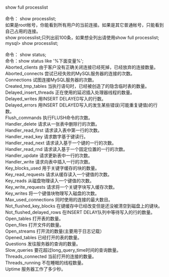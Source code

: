 show full processlist&nbsp;<br />
<br />
命令： show processlist;<br />
如果是root帐号，你能看到所有用户的当前连接。如果是其它普通帐号，只能看到自己占用的连接。<br />
show processlist;只列出前100条，如果想全列出请使用show full processlist;<br />
mysql&gt; show processlist;<br />
&nbsp;<br />
命令： show status;<br />
命令：show status like '%下面变量%';<br />
Aborted_clients 由于客户没有正确关闭连接已经死掉，已经放弃的连接数量。<br />
Aborted_connects 尝试已经失败的MySQL服务器的连接的次数。<br />
Connections 试图连接MySQL服务器的次数。<br />
Created_tmp_tables 当执行语句时，已经被创造了的隐含临时表的数量。<br />
Delayed_insert_threads 正在使用的延迟插入处理器线程的数量。<br />
Delayed_writes 用INSERT DELAYED写入的行数。<br />
Delayed_errors 用INSERT DELAYED写入的发生某些错误(可能重复键值)的行数。<br />
Flush_commands 执行FLUSH命令的次数。<br />
Handler_delete 请求从一张表中删除行的次数。<br />
Handler_read_first 请求读入表中第一行的次数。<br />
Handler_read_key 请求数字基于键读行。<br />
Handler_read_next 请求读入基于一个键的一行的次数。<br />
Handler_read_rnd 请求读入基于一个固定位置的一行的次数。<br />
Handler_update 请求更新表中一行的次数。<br />
Handler_write 请求向表中插入一行的次数。<br />
Key_blocks_used 用于关键字缓存的块的数量。<br />
Key_read_requests 请求从缓存读入一个键值的次数。<br />
Key_reads 从磁盘物理读入一个键值的次数。<br />
Key_write_requests 请求将一个关键字块写入缓存次数。<br />
Key_writes 将一个键值块物理写入磁盘的次数。<br />
Max_used_connections 同时使用的连接的最大数目。<br />
Not_flushed_key_blocks 在键缓存中已经改变但是还没被清空到磁盘上的键块。<br />
Not_flushed_delayed_rows 在INSERT DELAY队列中等待写入的行的数量。<br />
Open_tables 打开表的数量。<br />
Open_files 打开文件的数量。<br />
Open_streams 打开流的数量(主要用于日志记载）<br />
Opened_tables 已经打开的表的数量。<br />
Questions 发往服务器的查询的数量。<br />
Slow_queries 要花超过long_query_time时间的查询数量。<br />
Threads_connected 当前打开的连接的数量。<br />
Threads_running 不在睡眠的线程数量。<br />
Uptime 服务器工作了多少秒。<br />